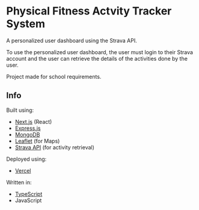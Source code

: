 # Physical Fitness Actvity Tracker System

A personalized user dashboard using the Strava API.

To use the personalized user dashboard, the user must login to their Strava account and the user can retrieve the details of the activities done by the user.

Project made for school requirements.

## Info
Built using:
- [Next.js](https://github.com/vercel/next.js/) (React)
- [Express.js](https://github.com/expressjs/express)
- [MongoDB](https://github.com/mongodb/mongo)
- [Leaflet](https://github.com/Leaflet/Leaflet) (for Maps)
- [Strava API](https://developers.strava.com/) (for activity retrieval)

Deployed using:
- [Vercel](https://github.com/vercel/vercel)

Written in:
- [TypeScript](https://github.com/microsoft/TypeScript)
- JavaScript
